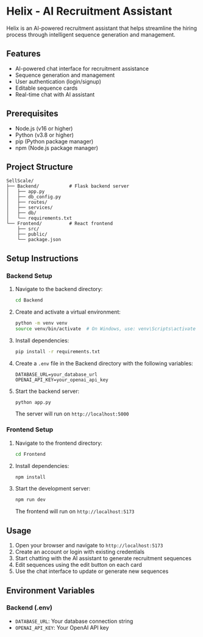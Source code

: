 # Helix - AI Recruitment Assistant

Helix is an AI-powered recruitment assistant that helps streamline the hiring process through intelligent sequence generation and management.

## Features

- AI-powered chat interface for recruitment assistance
- Sequence generation and management
- User authentication (login/signup)
- Editable sequence cards
- Real-time chat with AI assistant

## Prerequisites

- Node.js (v16 or higher)
- Python (v3.8 or higher)
- pip (Python package manager)
- npm (Node.js package manager)

## Project Structure

```
SellScale/
├── Backend/           # Flask backend server
│   ├── app.py
│   ├── db_config.py
│   ├── routes/
│   ├── services/
│   ├── db/
│   └── requirements.txt
└── Frontend/          # React frontend
    ├── src/
    ├── public/
    └── package.json
```

## Setup Instructions

### Backend Setup

1. Navigate to the backend directory:
   ```bash
   cd Backend
   ```

2. Create and activate a virtual environment:
   ```bash
   python -m venv venv
   source venv/bin/activate  # On Windows, use: venv\Scripts\activate
   ```

3. Install dependencies:
   ```bash
   pip install -r requirements.txt
   ```

4. Create a `.env` file in the Backend directory with the following variables:
   ```
   DATABASE_URL=your_database_url
   OPENAI_API_KEY=your_openai_api_key
   ```

5. Start the backend server:
   ```bash
   python app.py
   ```
   The server will run on `http://localhost:5000`

### Frontend Setup

1. Navigate to the frontend directory:
   ```bash
   cd Frontend
   ```

2. Install dependencies:
   ```bash
   npm install
   ```

3. Start the development server:
   ```bash
   npm run dev
   ```
   The frontend will run on `http://localhost:5173`

## Usage

1. Open your browser and navigate to `http://localhost:5173`
2. Create an account or login with existing credentials
3. Start chatting with the AI assistant to generate recruitment sequences
4. Edit sequences using the edit button on each card
5. Use the chat interface to update or generate new sequences

## Environment Variables

### Backend (.env)
- `DATABASE_URL`: Your database connection string
- `OPENAI_API_KEY`: Your OpenAI API key

